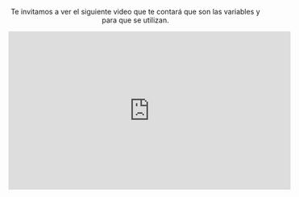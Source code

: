 </body>
<div style="text-align:center;"> 

<p>Te invitamos a ver el siguiente video que te contará que son las variables y para que se utilizan.</p>

<iframe width="560" height="315" src="https://www.youtube.com/embed/ZoxyxPACH3k?rel=0" frameborder="0" allow="autoplay; encrypted-media" allowfullscreen></iframe>

</div>
<body>